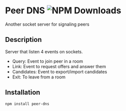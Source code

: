 # Peer DNS ![NPM Downloads](https://img.shields.io/npm/dw/peer-dns)
Another socket server for signaling peers


## Description
Server that listen 4 events on sockets.
- Query: Event to join peer in a room
- Link: Event to request offers and answer them
- Candidates: Event to export/import candidates
- Exit: To leave from a room

## Installation

``` bash
npm install peer-dns
```
